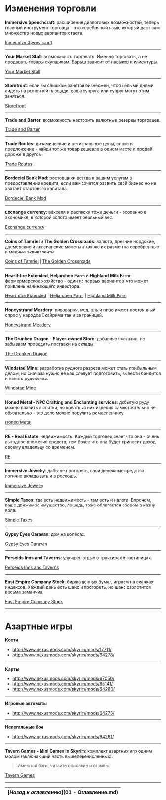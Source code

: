 # Изменения торговли

**Immersive Speechcraft**: расширение диалоговых возможностей, теперь главный инструмент торговца - это серебряный язык, который даст вам множество новых вариантов ответа.

[Immersive Speechcraft](http://www.nexusmods.com/skyrim/mods/63874/)

------

**Your Market Stall**: возможность торговать. Именно торговать, а не продавать товары скупщикам. Барыш зависит от навыков и клиентуры.

[Your Market Stall](http://www.nexusmods.com/skyrim/mods/35305/)

------

**Storefront**: если вы слишком занятой бизнесмен, чтоб целыми днями сидеть на рыночной площади, ваша супруга или супруг могут этим заняться.

[Storefront](http://www.nexusmods.com/skyrim/mods/47712/)

------

**Trade and Barter**: возможность настроить валютные резервы торговцев.

[Trade and Barter](http://www.nexusmods.com/skyrim/mods/34612/)

------

**Trade Routes**: динамические и региональные цены, спрос и предложение - найди тот же товар дешевле в одном месте и продай дороже в другом.

[Trade Routes](http://www.nexusmods.com/skyrim/mods/49369/)

------

**Bordeciel Bank Mod**: ростовщики всегда к вашим услугам в предоставлении кредита, если вам хочется развить свой бизнес но не хватает стартового капитала.

[Bordeciel Bank Mod](http://www.nexusmods.com/skyrim/mods/56319/)

------

**Exchange currency**: векселя и расписки тоже деньги - особенно в экономике, в которой золото имеет реальный вес.

[Exchange currency](http://www.nexusmods.com/skyrim/mods/67504/)

------

**Coins of Tamriel** и **The Golden Crossroads**: валюта, древние нордские, двемерские и алесианские монеты а так же их размен на серебренные и медные эквиваленты.

[Coins of Tamriel](http://www.nexusmods.com/skyrim/mods/51871/) | [The Golden Crossroads](http://www.nexusmods.com/skyrim/mods/54670/)

------

**Hearthfire Extended**, **Heljarchen Farm** и **Highland Milk Farm**: фермермерское хозяйство - один из первых вариантов, что может привлечь начинающего инвестора.

[Hearthfire Extended](http://www.nexusmods.com/skyrim/mods/66783/) | [Heljarchen Farm](http://www.nexusmods.com/skyrim/mods/50992/) | [Highland Milk Farm](http://www.nexusmods.com/skyrim/mods/17865/)

------

**Honeystrand Meadery**: пивоварня, мед, эль и пиво имеют постоянный спрос у народов Скайрима так и за границей.

[Honeystrand Meadery](http://www.nexusmods.com/skyrim/mods/38185/)

------

**The Drunken Dragon - Player-owned Store**: добавляет магазин, не забываем проводить поставки на склады.

[The Drunken Dragon](http://www.nexusmods.com/skyrim/mods/61028/)

------

**Windstad Mine**: разработка рудного разреза может стать прибыльным делом, но сначала нужно её как следует подготовить, вывести бандитов и нанять рудокопов.

[Windstad Mine](http://www.nexusmods.com/skyrim/mods/57879/)

------

**Honed Metal - NPC Crafting and Enchanting services**: добытую руду можно плавить в слитки, но ковать из них изделия самостоятельно не обязательно - это дело можно поручить ремесленнику.

[Honed Metal](http://www.nexusmods.com/skyrim/mods/51024/)

------

**RE - Real Estate**: недвижимость. Каждый торговец знает что она - очень выгодное вложение средств, тем более что она будет приносит доход своему владельцу со временем.

[RE](http://www.nexusmods.com/skyrim/mods/37774/)

------

**Immersive Jewelry**: дабы не прогореть, свои денежные средства логично вкладывать и в роскошь.

[Immersive Jewelry](http://www.nexusmods.com/skyrim/mods/64283/)

------

**Simple Taxes**: где есть недвижимость - там есть и налоги. Впрочем, ваше движимое имущество, лошадь, тоже облагается сбором в казну ярла.

[Simple Taxes](http://www.nexusmods.com/skyrim/mods/57239/)

------

**Gypsy Eyes Caravan**: дом на колёсах.

[Gypsy Eyes Caravan](http://www.nexusmods.com/skyrim/mods/33219/)

------

**Perseids Inns and Taverns**: улучшен отдых в трактирах и гостиницах.

[Perseids Inns and Taverns](http://www.nexusmods.com/skyrim/mods/25029/)

------

**East Empire Company Stock**: биржа ценных бумаг, играем на скачках индексов. Каждый день есть шанс и прогореть, но шанс озолотится весьма заманчив.

[East Empire Company Stock](http://www.nexusmods.com/skyrim/mods/62610/)

------

# Азартные игры

**Кости**

+ http://www.nexusmods.com/skyrim/mods/17711/
+ http://www.nexusmods.com/skyrim/mods/64278/

------

**Карты**

+ http://www.nexusmods.com/skyrim/mods/67050/
+ http://www.nexusmods.com/skyrim/mods/65141/
+ http://www.nexusmods.com/skyrim/mods/64280/

------

**Игровые автоматы**

+ http://www.nexusmods.com/skyrim/mods/64273/

------

**Нелегальные бои**
+ http://www.nexusmods.com/skyrim/mods/64281/

------

**Tavern Games - Mini Games in Skyrim**: комплект азартных игр одним модом (включающий часть вышеперечисленных).

> Имеются баги, читайте описание и отзывы.

[Tavern Games](http://www.nexusmods.com/skyrim/mods/68553/)

------

|[*Назад к оглавлению*](01 - Оглавление.md)|
|:---:|
